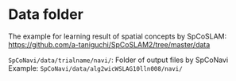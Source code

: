 # Data folder

The example for learning result of spatial concepts by SpCoSLAM:  
https://github.com/a-taniguchi/SpCoSLAM2/tree/master/data  

`SpCoNavi/data/trialname/navi/`: Folder of output files by SpCoNavi  
Example: `SpCoNavi/data/alg2wicWSLAG10lln008/navi/`  

